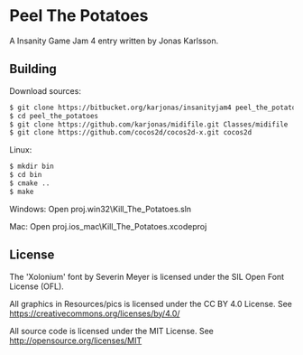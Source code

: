 Peel The Potatoes
=================

A Insanity Game Jam 4 entry written by Jonas Karlsson.

Building
--------

Download sources:
```sh
$ git clone https://bitbucket.org/karjonas/insanityjam4 peel_the_potatoes
$ cd peel_the_potatoes
$ git clone https://github.com/karjonas/midifile.git Classes/midifile
$ git clone https://github.com/cocos2d/cocos2d-x.git cocos2d
```

Linux:
```sh
$ mkdir bin
$ cd bin
$ cmake ..
$ make
```

Windows:
Open proj.win32\Kill_The_Potatoes.sln

Mac:
Open proj.ios_mac\Kill_The_Potatoes.xcodeproj

License
-------

The 'Xolonium' font by Severin Meyer is licensed under the SIL Open Font License (OFL).

All graphics in Resources/pics is licensed under the CC BY 4.0 License. See https://creativecommons.org/licenses/by/4.0/

All source code is licensed under the MIT License. See http://opensource.org/licenses/MIT